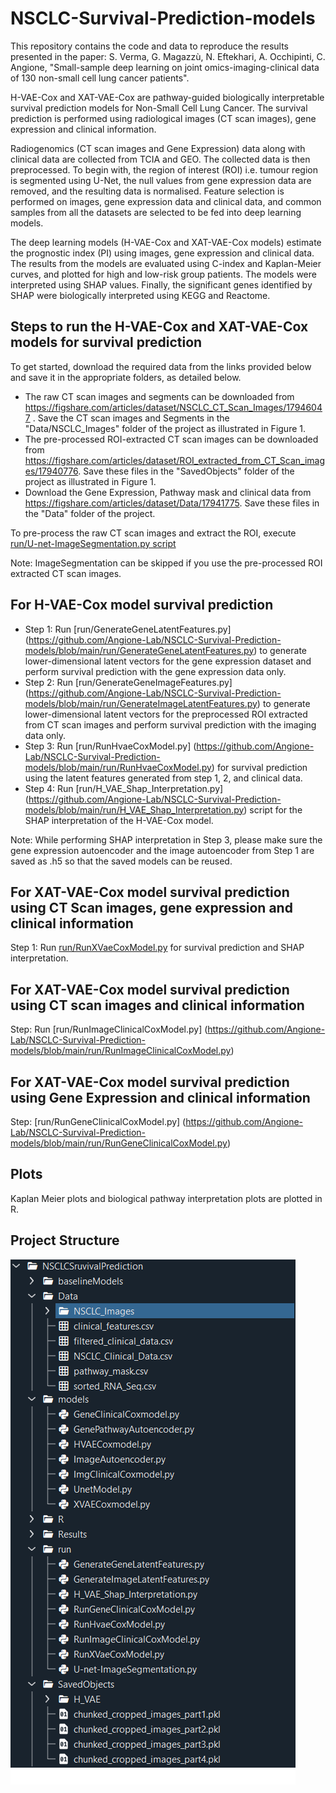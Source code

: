 # NSCLC-Survival-Prediction-models

This repository contains the code and data to reproduce the results presented in the paper: S. Verma, G. Magazzù, N. Eftekhari, A. Occhipinti, C. Angione, "Small-sample deep learning on joint omics-imaging-clinical data of 130 non-small cell lung cancer patients".

H-VAE-Cox and XAT-VAE-Cox are pathway-guided biologically interpretable survival prediction models for Non-Small Cell Lung Cancer. The survival prediction is performed using radiological images (CT scan images), gene expression and clinical information. 

Radiogenomics (CT scan images and Gene Expression) data along with clinical data are collected from TCIA and GEO. The collected data is then preprocessed. To begin with, the region of interest (ROI) i.e. tumour region is segmented using U-Net, the null values from gene expression data are removed, and the resulting data is normalised. Feature selection is performed on images, gene expression data and clinical data, and common samples from all the datasets are selected to be fed into deep learning models. 

The deep learning models (H-VAE-Cox and XAT-VAE-Cox models) estimate the prognostic index (PI) using images, gene expression and clinical data. The results from the models are evaluated using C-index and Kaplan-Meier curves, and plotted for high and low-risk group patients. The models were interpreted using SHAP values. Finally, the significant genes identified by SHAP were biologically interpreted using KEGG and Reactome.


## Steps to run the H-VAE-Cox and XAT-VAE-Cox models for survival prediction ##
To get started, download the required data from the links provided below and save it in the appropriate folders, as detailed below.

*	The raw CT scan images and segments can be downloaded from https://figshare.com/articles/dataset/NSCLC_CT_Scan_Images/17946047 . Save the CT scan images and Segments in the "Data/NSCLC_Images" folder of the project as illustrated in Figure 1.
* The pre-processed ROI-extracted CT scan images can be downloaded from https://figshare.com/articles/dataset/ROI_extracted_from_CT_Scan_images/17940776. Save these files in the "SavedObjects" folder of the project as illustrated in Figure 1.
*	Download the Gene Expression, Pathway mask and clinical data from https://figshare.com/articles/dataset/Data/17941775. Save these files in the "Data" folder of the project.

To pre-process the raw CT scan images and extract the ROI, execute  [run/U-net-ImageSegmentation.py script](https://github.com/Angione-Lab/NSCLC-Survival-Prediction-models/blob/main/run/U-net-ImageSegmentation.py)


Note: ImageSegmentation can be skipped if you use the pre-processed ROI extracted CT scan images.


## For H-VAE-Cox model survival prediction ##

*	Step 1: Run [run/GenerateGeneLatentFeatures.py] (https://github.com/Angione-Lab/NSCLC-Survival-Prediction-models/blob/main/run/GenerateGeneLatentFeatures.py) to generate lower-dimensional latent vectors for the gene expression dataset and perform survival prediction with the gene expression data only.
*	Step 2: Run [run/GenerateGeneImageFeatures.py] (https://github.com/Angione-Lab/NSCLC-Survival-Prediction-models/blob/main/run/GenerateImageLatentFeatures.py) to generate lower-dimensional latent vectors for the preprocessed ROI extracted from CT scan images and perform survival prediction with the imaging data only.
*	Step 3: Run [run/RunHvaeCoxModel.py] (https://github.com/Angione-Lab/NSCLC-Survival-Prediction-models/blob/main/run/RunHvaeCoxModel.py) for survival prediction using the latent features generated from step 1, 2, and clinical data.
*	Step 4: Run [run/H_VAE_Shap_Interpretation.py] (https://github.com/Angione-Lab/NSCLC-Survival-Prediction-models/blob/main/run/H_VAE_Shap_Interpretation.py) script for the SHAP interpretation of the H-VAE-Cox model. 

Note: While performing SHAP interpretation in Step 3, please make sure the gene expression autoencoder and the image autoencoder from Step 1 are saved as .h5 so that the saved models can be reused.

## For XAT-VAE-Cox model survival prediction using CT Scan images, gene expression and clinical information ##
Step 1: Run [run/RunXVaeCoxModel.py](https://github.com/Angione-Lab/NSCLC-Survival-Prediction-models/blob/main/run/RunXVaeCoxModel.py) for survival prediction and SHAP interpretation.

## For XAT-VAE-Cox model survival prediction using CT scan images and clinical information ##
Step: Run [run/RunImageClinicalCoxModel.py] (https://github.com/Angione-Lab/NSCLC-Survival-Prediction-models/blob/main/run/RunImageClinicalCoxModel.py)

## For XAT-VAE-Cox model survival prediction using Gene Expression and clinical information ##
Step: [run/RunGeneClinicalCoxModel.py] (https://github.com/Angione-Lab/NSCLC-Survival-Prediction-models/blob/main/run/RunGeneClinicalCoxModel.py)

## Plots ##
Kaplan Meier plots and biological pathway interpretation plots are plotted in R.

## Project Structure ##
![Project Structure](https://github.com/Angione-Lab/NSCLC-Survival-Prediction-models/blob/main/Results/project%20structure.png)
